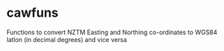cawfuns
=======
Functions to convert NZTM Easting and Northing co-ordinates to 
WGS84 latlon (in decimal degrees) and vice versa
